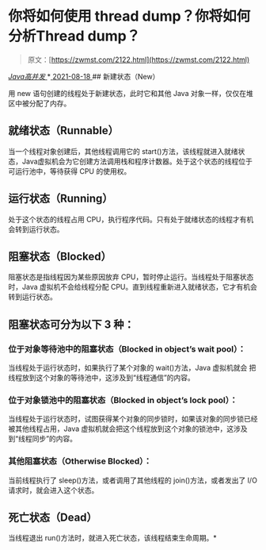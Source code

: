 <!--yml
category: 未分类
date: 0001-01-01 00:00:00
-->

# 你将如何使用 thread dump？你将如何分析Thread dump？

> 原文：[https://zwmst.com/2122.html](https://zwmst.com/2122.html)

   [ *Java高并发* ](https://zwmst.com/java%e9%ab%98%e5%b9%b6%e5%8f%91)*[ <time datetime="2021-08-18T16:28:46+08:00"> 2021-08-18 </time> ](https://zwmst.com/2122.html)  ## 新建状态（New）

用 new 语句创建的线程处于新建状态，此时它和其他 Java 对象一样，仅仅在堆区中被分配了内存。

## 就绪状态（Runnable）

当一个线程对象创建后，其他线程调用它的 start()方法，该线程就进入就绪状态，Java虚拟机会为它创建方法调用栈和程序计数器。处于这个状态的线程位于可运行池中，等待获得 CPU 的使用权。

## 运行状态（Running）

处于这个状态的线程占用 CPU，执行程序代码。只有处于就绪状态的线程才有机会转到运行状态。

## 阻塞状态（Blocked）

阻塞状态是指线程因为某些原因放弃 CPU，暂时停止运行。当线程处于阻塞状态时，Java 虚拟机不会给线程分配 CPU。直到线程重新进入就绪状态，它才有机会转到运行状态。

## 阻塞状态可分为以下 3 种：

### 位于对象等待池中的阻塞状态（Blocked in object’s wait pool）：

当线程处于运行状态时，如果执行了某个对象的 wait()方法，Java 虚拟机就会
把线程放到这个对象的等待池中，这涉及到“线程通信”的内容。

### 位于对象锁池中的阻塞状态（Blocked in object’s lock pool）：

当线程处于运行状态时，试图获得某个对象的同步锁时，如果该对象的同步锁已经被其他线程占用，Java 虚拟机就会把这个线程放到这个对象的锁池中，这涉及到“线程同步”的内容。

### 其他阻塞状态（Otherwise Blocked）：

当前线程执行了 sleep()方法，或者调用了其他线程的 join()方法，或者发出了
I/O 请求时，就会进入这个状态。

## 死亡状态（Dead）

当线程退出 run()方法时，就进入死亡状态，该线程结束生命周期。*